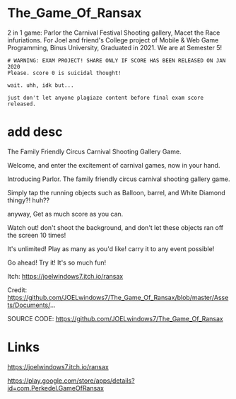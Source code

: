 # The_Game_Of_Ransax
2 in 1 game: Parlor the Carnival Festival Shooting gallery, Macet the Race infuriations. For Joel and friend's College project of Mobile &amp; Web Game Programming, Binus University, Graduated in 2021. We are at Semester 5! 

```
# WARNING: EXAM PROJECT! SHARE ONLY IF SCORE HAS BEEN RELEASED ON JAN 2020
Please. score 0 is suicidal thought!

wait. uhh, idk but...

just don't let anyone plagiaze content before final exam score released.
```

# add desc
The Family Friendly Circus Carnival Shooting Gallery Game.

Welcome, and enter the excitement of carnival games, now in your hand.

Introducing Parlor. The family friendly circus carnival shooting gallery game.

Simply tap the running objects such as Balloon, barrel, and White Diamond thingy?! huh??

anyway, Get as much score as you can.

Watch out! don't shoot the background, and don't let these objects ran off the screen 10 times!

It's unlimited! Play as many as you'd like! carry it to any event possible!

Go ahead! Try it! It's so much fun!

Itch: https://joelwindows7.itch.io/ransax

Credit: https://github.com/JOELwindows7/The_Game_Of_Ransax/blob/master/Assets/Documents/...

SOURCE CODE: https://github.com/JOELwindows7/The_Game_Of_Ransax

# Links
https://joelwindows7.itch.io/ransax

https://play.google.com/store/apps/details?id=com.Perkedel.GameOfRansax

